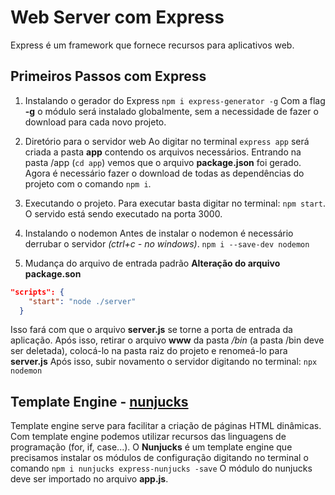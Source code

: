 # Web Server com Express

Express é um framework que fornece recursos para aplicativos web. 

## Primeiros Passos com Express
1. Instalando o gerador do Express
`npm i express-generator -g`
Com a flag **-g** o módulo será instalado globalmente, sem a necessidade de fazer o download para cada novo projeto.

2. Diretório para o servidor web
Ao digitar no terminal `express app` será criada a pasta **app** contendo os arquivos necessários.
Entrando na pasta /app (`cd app`) vemos que o arquivo **package.json** foi gerado. Agora é necessário fazer o download de todas as dependências do projeto com o comando `npm i`.

3. Executando o projeto.
Para executar basta digitar no terminal: `npm start`. O servido está sendo executado na porta 3000.

4. Instalando o nodemon
Antes de instalar o nodemon é necessário derrubar o servidor *(ctrl+c - no windows)*.
`npm i --save-dev nodemon` 

5. Mudança do arquivo de entrada padrão
**Alteração do arquivo package.son**
```json
"scripts": {
    "start": "node ./server"
  }
```
Isso fará com que o arquivo **server.js** se torne a porta de entrada da aplicação.
Após isso, retirar o arquivo **www** da pasta */bin* (a pasta /bin deve ser deletada), colocá-lo na pasta raiz do projeto e renomeá-lo para **server.js**
Após isso, subir novamento o servidor digitando no terminal: `npx nodemon`

## Template Engine - [nunjucks](https://www.npmjs.com/package/express-nunjucks)

Template engine serve para facilitar a criação de páginas HTML dinâmicas. Com template engine podemos utilizar recursos das linguagens de programação (for, if, case...).
O **Nunjucks** é um template engine que precisamos instalar os módulos de configuração digitando no terminal o comando `npm i nunjucks express-nunjucks -save`
O módulo do nunjucks deve ser importado no arquivo **app.js**.
